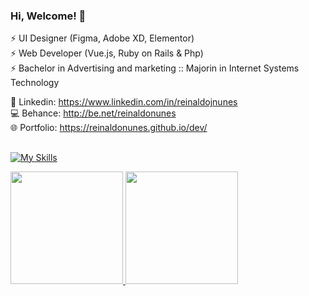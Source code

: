 ### Hi, Welcome! 👋

⚡ UI Designer (Figma, Adobe XD, Elementor)<br />
⚡ Web Developer (Vue.js, Ruby on Rails & Php)<br />
⚡ Bachelor in Advertising and marketing :: Majorin in Internet Systems Technology

💬 Linkedin: https://www.linkedin.com/in/reinaldojnunes<br />
💻 Behance: http://be.net/reinaldonunes <br />
🌐 Portfolio: https://reinaldonunes.github.io/dev/

##

[![My Skills](https://skillicons.dev/icons?i=html,css,bootstrap,js,jquery,vite,vue,nuxt,rails,git,linux&theme=dark)](https://skillicons.dev)

<div>
  <a href="https://github.com/reinaldonunes">
  <img height="180em" src="https://github-readme-stats.vercel.app/api?username=reinaldonunes&show_icons=true&theme=dracula&include_all_commits=true&count_private=true&hide_border=true"/>
  <img height="180em" src="https://github-readme-stats.vercel.app/api/top-langs/?username=reinaldonunes&layout=compact&langs_count=7&theme=dracula&hide_border=true"/>
</div>
